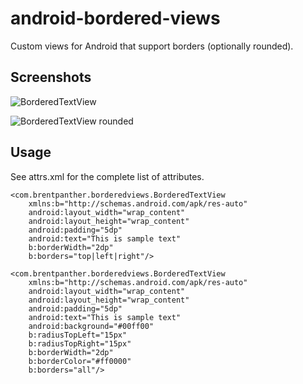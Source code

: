 android-bordered-views
======================

Custom views for Android that support borders (optionally rounded).

Screenshots
-----------

![BorderedTextView](https://raw.github.com/hwki/android-bordered-views/master/BorderedViews/screens/screen1.png)

![BorderedTextView rounded](https://raw.github.com/hwki/android-bordered-views/master/BorderedViews/screens/screen2.png)

Usage
-----

See attrs.xml for the complete list of attributes.

    <com.brentpanther.borderedviews.BorderedTextView
        xmlns:b="http://schemas.android.com/apk/res-auto"
        android:layout_width="wrap_content"
        android:layout_height="wrap_content"
        android:padding="5dp"
        android:text="This is sample text"
        b:borderWidth="2dp"
        b:borders="top|left|right"/>
		
	<com.brentpanther.borderedviews.BorderedTextView
        xmlns:b="http://schemas.android.com/apk/res-auto"
        android:layout_width="wrap_content"
        android:layout_height="wrap_content"
        android:padding="5dp"
        android:text="This is sample text"
        android:background="#00ff00"
        b:radiusTopLeft="15px"
        b:radiusTopRight="15px"
        b:borderWidth="2dp"
        b:borderColor="#ff0000"
        b:borders="all"/>
	